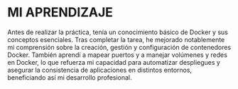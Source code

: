# MI APRENDIZAJE
Antes de realizar la práctica, tenía un conocimiento básico de Docker y sus conceptos esenciales. Tras completar la tarea, he mejorado notablemente mi comprensión sobre la creación, gestión y configuración de contenedores Docker. También aprendí a mapear puertos y a manejar volúmenes y redes en Docker, lo que refuerza mi capacidad para automatizar despliegues y asegurar la consistencia de aplicaciones en distintos entornos, beneficiando así mi desarrollo profesional.
